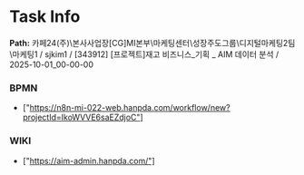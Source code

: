# Task Info

**Path:** 카페24(주)\본사사업장\[CG]MI본부\마케팅센터\성장주도그룹\디지털마케팅2팀\마케팅1 / sjkim1 / [343912] [프로젝트]재고 비즈니스_기획 _ AIM 데이터 분석 / 2025-10-01_00-00-00

### BPMN
- ["https://n8n-mi-022-web.hanpda.com/workflow/new?projectId=IkoWVVE6saEZdjoC"]

### WIKI
- ["https://aim-admin.hanpda.com/"]


